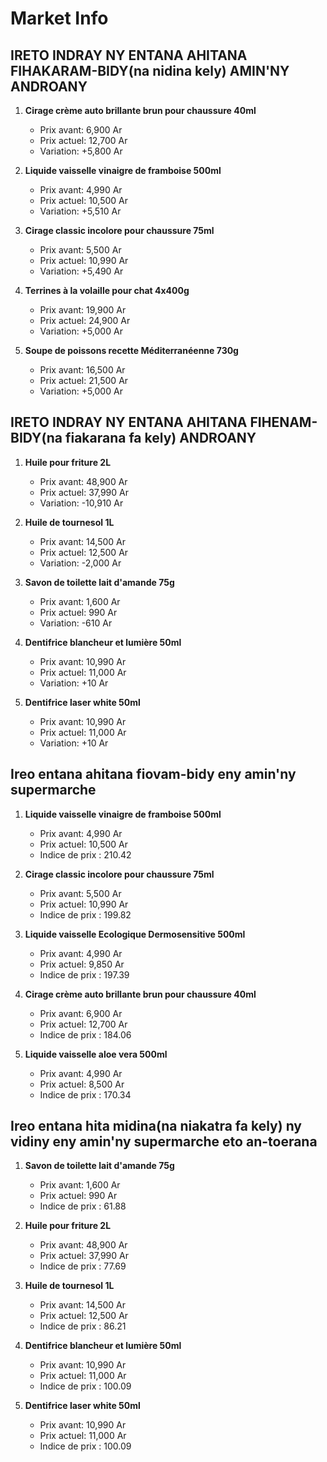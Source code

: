 # Market Info

## IRETO INDRAY NY ENTANA AHITANA FIHAKARAM-BIDY(na nidina kely) AMIN'NY ANDROANY

1. **Cirage crème auto brillante brun pour chaussure 40ml**
   - Prix avant: 6,900 Ar
   - Prix actuel: 12,700 Ar
   - Variation: +5,800 Ar

2. **Liquide vaisselle vinaigre de framboise 500ml**
   - Prix avant: 4,990 Ar
   - Prix actuel: 10,500 Ar
   - Variation: +5,510 Ar

3. **Cirage classic incolore pour chaussure 75ml**
   - Prix avant: 5,500 Ar
   - Prix actuel: 10,990 Ar
   - Variation: +5,490 Ar

4. **Terrines à la volaille pour chat 4x400g**
   - Prix avant: 19,900 Ar
   - Prix actuel: 24,900 Ar
   - Variation: +5,000 Ar

5. **Soupe de poissons recette Méditerranéenne 730g**
   - Prix avant: 16,500 Ar
   - Prix actuel: 21,500 Ar
   - Variation: +5,000 Ar

## IRETO INDRAY NY ENTANA AHITANA FIHENAM-BIDY(na fiakarana fa kely) ANDROANY

1. **Huile pour friture 2L**
   - Prix avant: 48,900 Ar
   - Prix actuel: 37,990 Ar
   - Variation: -10,910 Ar

2. **Huile de tournesol 1L**
   - Prix avant: 14,500 Ar
   - Prix actuel: 12,500 Ar
   - Variation: -2,000 Ar

3. **Savon de toilette lait d'amande 75g**
   - Prix avant: 1,600 Ar
   - Prix actuel: 990 Ar
   - Variation: -610 Ar

4. **Dentifrice blancheur et lumière 50ml**
   - Prix avant: 10,990 Ar
   - Prix actuel: 11,000 Ar
   - Variation: +10 Ar

5. **Dentifrice laser white 50ml**
   - Prix avant: 10,990 Ar
   - Prix actuel: 11,000 Ar
   - Variation: +10 Ar

## Ireo entana ahitana fiovam-bidy eny amin'ny supermarche

1. **Liquide vaisselle vinaigre de framboise 500ml**
   - Prix avant: 4,990 Ar
   - Prix actuel: 10,500 Ar
   - Indice de prix : 210.42

2. **Cirage classic incolore pour chaussure 75ml**
   - Prix avant: 5,500 Ar
   - Prix actuel: 10,990 Ar
   - Indice de prix : 199.82

3. **Liquide vaisselle Ecologique Dermosensitive 500ml**
   - Prix avant: 4,990 Ar
   - Prix actuel: 9,850 Ar
   - Indice de prix : 197.39

4. **Cirage crème auto brillante brun pour chaussure 40ml**
   - Prix avant: 6,900 Ar
   - Prix actuel: 12,700 Ar
   - Indice de prix : 184.06

5. **Liquide vaisselle aloe vera 500ml**
   - Prix avant: 4,990 Ar
   - Prix actuel: 8,500 Ar
   - Indice de prix : 170.34

## Ireo entana hita midina(na niakatra fa kely) ny vidiny eny amin'ny supermarche eto an-toerana

1. **Savon de toilette lait d'amande 75g**
   - Prix avant: 1,600 Ar
   - Prix actuel: 990 Ar
   - Indice de prix : 61.88

2. **Huile pour friture 2L**
   - Prix avant: 48,900 Ar
   - Prix actuel: 37,990 Ar
   - Indice de prix : 77.69

3. **Huile de tournesol 1L**
   - Prix avant: 14,500 Ar
   - Prix actuel: 12,500 Ar
   - Indice de prix : 86.21

4. **Dentifrice blancheur et lumière 50ml**
   - Prix avant: 10,990 Ar
   - Prix actuel: 11,000 Ar
   - Indice de prix : 100.09

5. **Dentifrice laser white 50ml**
   - Prix avant: 10,990 Ar
   - Prix actuel: 11,000 Ar
   - Indice de prix : 100.09

